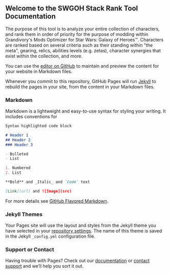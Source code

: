 ## Welcome to the SWGOH Stack Rank Tool Documentation

The purpose of this tool is to analyze your entire collection of characters, and rank them in order of priority for the purpose of modding within Grandivory's Mods Optimizer for Star Wars: Galaxy of Heroes™. Characters are ranked based on several criteria such as their standing within "the meta", gearing, relics, abilities levels (e.g. zetas), character synergies that exist within the collection, and more.

You can use the [editor on GitHub](https://github.com/NducTiOnomBi/swgoh-stackrank/edit/main/docs/index.md) to maintain and preview the content for your website in Markdown files.

Whenever you commit to this repository, GitHub Pages will run [Jekyll](https://jekyllrb.com/) to rebuild the pages in your site, from the content in your Markdown files.

### Markdown

Markdown is a lightweight and easy-to-use syntax for styling your writing. It includes conventions for

```markdown
Syntax highlighted code block

# Header 1
## Header 2
### Header 3

- Bulleted
- List

1. Numbered
2. List

**Bold** and _Italic_ and `Code` text

[Link](url) and ![Image](src)
```

For more details see [GitHub Flavored Markdown](https://guides.github.com/features/mastering-markdown/).

### Jekyll Themes

Your Pages site will use the layout and styles from the Jekyll theme you have selected in your [repository settings](https://github.com/NducTiOnomBi/swgoh-stackrank/settings/pages). The name of this theme is saved in the Jekyll `_config.yml` configuration file.

### Support or Contact

Having trouble with Pages? Check out our [documentation](https://docs.github.com/categories/github-pages-basics/) or [contact support](https://support.github.com/contact) and we’ll help you sort it out.
